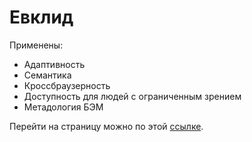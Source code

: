 # Евклид

Применены:
<ul>
  <li>Адаптивность</li>
  <li>Семантика</li>
  <li>Кроссбраузерность</li>
  <li>Доступность для людей с ограниченным зрением</li>
  <li>Метадология БЭМ</li>
</ul>

Перейти на страницу можно по этой <a href="https://alexlekomtsev.github.io/euclid/">ссылке</a>.
